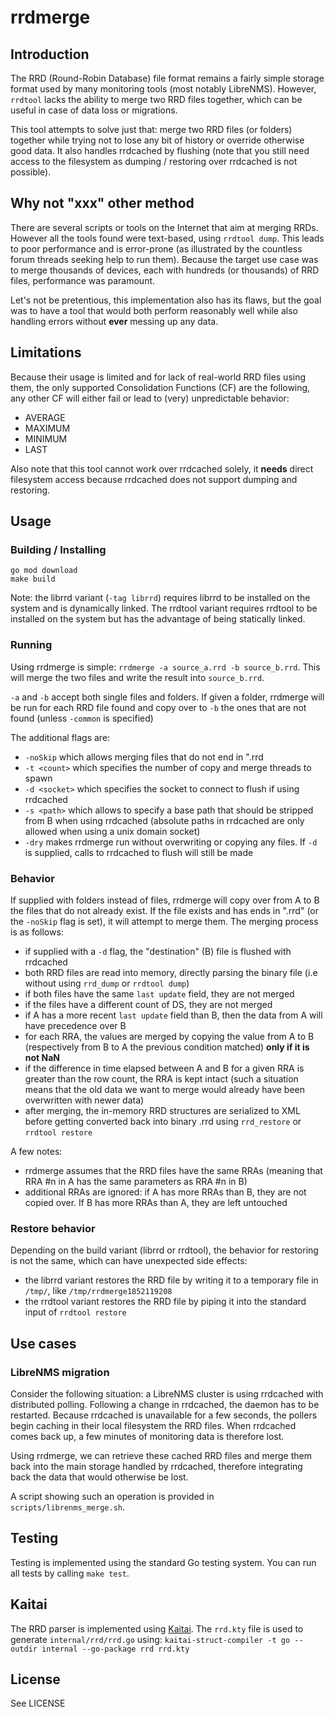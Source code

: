 # rrdmerge

## Introduction

The RRD (Round-Robin Database) file format remains a fairly simple storage format used by many monitoring tools (most notably LibreNMS). However, `rrdtool` lacks the ability to merge two RRD files together, which can be useful in case of data loss or migrations.

This tool attempts to solve just that: merge two RRD files (or folders) together while trying not to lose any bit of history or override otherwise good data. It also handles rrdcached by flushing (note that you still need access to the filesystem as dumping / restoring over rrdcached is not possible).

## Why not "xxx" other method

There are several scripts or tools on the Internet that aim at merging RRDs. However all the tools found were text-based, using `rrdtool dump`. This leads to poor performance and is error-prone (as illustrated by the countless forum threads seeking help to run them). Because the target use case was to merge thousands of devices, each with hundreds (or thousands) of RRD files, performance was paramount.

Let's not be pretentious, this implementation also has its flaws, but the goal was to have a tool that would both perform reasonably well while also handling errors without **ever** messing up any data.

## Limitations

Because their usage is limited and for lack of real-world RRD files using them, the only supported Consolidation Functions (CF) are the following, any other CF will either fail or lead to (very) unpredictable behavior:

- AVERAGE
- MAXIMUM
- MINIMUM
- LAST

Also note that this tool cannot work over rrdcached solely, it **needs** direct filesystem access because rrdcached does not support dumping and restoring.

## Usage

### Building / Installing

```shell
go mod download
make build
```

Note: the librrd variant (`-tag librrd`) requires librrd to be installed on the system and is dynamically linked. The rrdtool variant requires rrdtool to be installed on the system but has the advantage of being statically linked.

### Running

Using rrdmerge is simple: `rrdmerge -a source_a.rrd -b source_b.rrd`. This will merge the two files and write the result into `source_b.rrd`.

`-a` and `-b` accept both single files and folders. If given a folder, rrdmerge will be run for each RRD file found and copy over to `-b` the ones that are not found (unless `-common` is specified)

The additional flags are:

- `-noSkip` which allows merging files that do not end in ".rrd
- `-t <count>` which specifies the number of copy and merge threads to spawn
- `-d <socket>` which specifies the socket to connect to flush if using rrdcached
- `-s <path>` which allows to specify a base path that should be stripped from B when using rrdcached (absolute paths in rrdcached are only allowed when using a unix domain socket)
- `-dry` makes rrdmerge run without overwriting or copying any files. If `-d` is supplied, calls to rrdcached to flush will still be made

### Behavior

If supplied with folders instead of files, rrdmerge will copy over from A to B the files that do not already exist. If the file exists and has ends in ".rrd" (or the `-noSkip` flag is set), it will attempt to merge them. The merging process is as follows:

- if supplied with a `-d` flag, the "destination" (B) file is flushed with rrdcached
- both RRD files are read into memory, directly parsing the binary file (i.e without using `rrd_dump` or `rrdtool dump`)
- if both files have the same `last update` field, they are not merged
- if the files have a different count of DS, they are not merged
- if A has a more recent `last update` field than B, then the data from A will have precedence over B
- for each RRA, the values are merged by copying the value from A to B (respectively from B to A the previous condition matched) **only if it is not NaN**
- if the difference in time elapsed between A and B for a given RRA is greater than the row count, the RRA is kept intact (such a situation means that the old data we want to merge would already have been overwritten with newer data)
- after merging, the in-memory RRD structures are serialized to XML before getting converted back into binary .rrd using `rrd_restore` or `rrdtool restore`

A few notes:

- rrdmerge assumes that the RRD files have the same RRAs (meaning that RRA #n in A has the same parameters as RRA #n in B)
- additional RRAs are ignored: if A has more RRAs than B, they are not copied over. If B has more RRAs than A, they are left untouched

### Restore behavior

Depending on the build variant (librrd or rrdtool), the behavior for restoring is not the same, which can have unexpected side effects:

- the librrd variant restores the RRD file by writing it to a temporary file in `/tmp/`, like `/tmp/rrdmerge1852119208`
- the rrdtool variant restores the RRD file by piping it into the standard input of `rrdtool restore`

## Use cases

### LibreNMS migration

Consider the following situation: a LibreNMS cluster is using rrdcached with distributed polling. Following a change in rrdcached, the daemon has to be restarted. Because rrdcached is unavailable for a few seconds, the pollers begin caching in their local filesystem the RRD files. When rrdcached comes back up, a few minutes of monitoring data is therefore lost.

Using rrdmerge, we can retrieve these cached RRD files and merge them back into the main storage handled by rrdcached, therefore integrating back the data that would otherwise be lost.

A script showing such an operation is provided in `scripts/librenms_merge.sh`.

## Testing

Testing is implemented using the standard Go testing system. You can run all tests by calling `make test`.

## Kaitai

The RRD parser is implemented using [Kaitai](https://kaitai.io/). The `rrd.kty` file is used to generate `internal/rrd/rrd.go` using: `kaitai-struct-compiler -t go --outdir internal --go-package rrd rrd.kty`

## License

See LICENSE